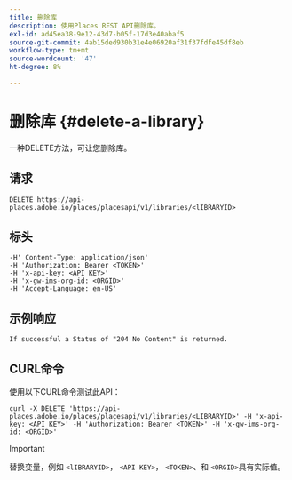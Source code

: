 ```yaml
---
title: 删除库
description: 使用Places REST API删除库。
exl-id: ad45ea38-9e12-43d7-b05f-17d3e40abaf5
source-git-commit: 4ab15ded930b31e4e06920af31f37fdfe45df8eb
workflow-type: tm+mt
source-wordcount: '47'
ht-degree: 8%

---
```


# 删除库 {#delete-a-library}

一种DELETE方法，可让您删除库。

## 请求

```text
DELETE https://api-places.adobe.io/places/placesapi/v1/libraries/<lIBRARYID>
```

## 标头

```text
-H' Content-Type: application/json'  
-H 'Authorization: Bearer <TOKEN>'  
-H 'x-api-key: <API KEY>'  
-H 'x-gw-ims-org-id: <ORGID>'  
-H 'Accept-Language: en-US'
```

## 示例响应

```text
If successful a Status of "204 No Content" is returned.
```

## CURL命令

使用以下CURL命令测试此API：

```text
curl -X DELETE 'https://api-places.adobe.io/places/placesapi/v1/libraries/<LIBRARYID>' -H 'x-api-key: <API KEY>' -H 'Authorization: Bearer <TOKEN>' -H 'x-gw-ims-org-id: <ORGID>'
```

>[!IMPORTANT]
>
>替换变量，例如 `<lIBRARYID>`， `<API KEY>`， `<TOKEN>`、和 `<ORGID>`具有实际值。
